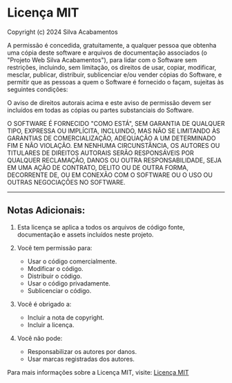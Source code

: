 # Licença MIT

Copyright (c) 2024 Silva Acabamentos

A permissão é concedida, gratuitamente, a qualquer pessoa que obtenha uma cópia deste software e arquivos de documentação associados (o "Projeto Web Silva Acabamentos"), para lidar com o Software sem restrições, incluindo, sem limitação, os direitos de usar, copiar, modificar, mesclar, publicar, distribuir, sublicenciar e/ou vender cópias do Software, e permitir que as pessoas a quem o Software é fornecido o façam, sujeitas às seguintes condições:

O aviso de direitos autorais acima e este aviso de permissão devem ser incluídos em todas as cópias ou partes substanciais do Software.

O SOFTWARE É FORNECIDO "COMO ESTÁ", SEM GARANTIA DE QUALQUER TIPO, EXPRESSA OU IMPLÍCITA, INCLUINDO, MAS NÃO SE LIMITANDO ÀS GARANTIAS DE COMERCIALIZAÇÃO, ADEQUAÇÃO A UM DETERMINADO FIM E NÃO VIOLAÇÃO. EM NENHUMA CIRCUNSTÂNCIA, OS AUTORES OU TITULARES DE DIREITOS AUTORAIS SERÃO RESPONSÁVEIS POR QUALQUER RECLAMAÇÃO, DANOS OU OUTRA RESPONSABILIDADE, SEJA EM UMA AÇÃO DE CONTRATO, DELITO OU DE OUTRA FORMA, DECORRENTE DE, OU EM CONEXÃO COM O SOFTWARE OU O USO OU OUTRAS NEGOCIAÇÕES NO SOFTWARE.

---

## Notas Adicionais:

1. Esta licença se aplica a todos os arquivos de código fonte, documentação e assets incluídos neste projeto.

2. Você tem permissão para:
   - Usar o código comercialmente.
   - Modificar o código.
   - Distribuir o código.
   - Usar o código privadamente.
   - Sublicenciar o código.

3. Você é obrigado a:
   - Incluir a nota de copyright.
   - Incluir a licença.

4. Você não pode:
   - Responsabilizar os autores por danos.
   - Usar marcas registradas dos autores.

Para mais informações sobre a Licença MIT, visite: [Licença MIT](https://opensource.org/licenses/MIT)